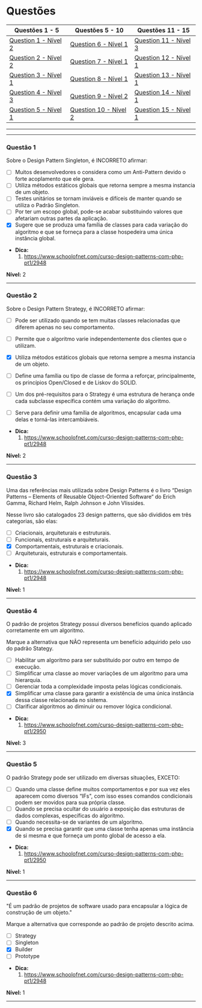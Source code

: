 # Questões

| Questões 1 - 5            | Questões 5 - 10             | Questões 11 - 15            |
|---------------------------|-----------------------------|-----------------------------|
| [Question 1 - Nível 2][1] | [Question 6 - Nível 1][6]   | [Question 11 - Nível 3][11] |
| [Question 2 - Nível 2][2] | [Question 7 - Nível 1][7]   | [Question 12 - Nível 1][12] |
| [Question 3 - Nível 1][3] | [Question 8 - Nível 1][8]   | [Question 13 - Nível 1][13] |
| [Question 4 - Nível 3][4] | [Question 9 - Nível 2][9]   | [Question 14 - Nível 1][14] |
| [Question 5 - Nível 1][5] | [Question 10 - Nível 2][10] | [Question 15 - Nível 1][15] |
                     
***

[1]:#questão-1
[2]:#questão-2
[3]:#questão-3
[4]:#questão-4
[5]:#questão-5
[6]:#questão-6
[7]:#questão-7
[8]:#questão-8
[9]:#questão-9
[10]:#questão-10
[11]:#questão-11
[12]:#questão-12
[13]:#questão-13
[14]:#questão-14
[15]:#questão-15

***

### Questão 1

Sobre o Design Pattern Singleton, é INCORRETO afirmar:

- [ ] Muitos desenvolvedores o considera como um Anti-Pattern devido o forte acoplamento que ele gera.
- [ ] Utiliza métodos estáticos globais que retorna sempre a mesma instancia de um objeto.
- [ ] Testes unitários se tornam inviáveis e difíceis de manter quando se utiliza o Padrão Singleton.
- [ ] Por ter um escopo global, pode-se acabar substituindo valores que afetariam outras partes da aplicação.
- [x] Sugere que se produza uma família de classes para cada variação do algoritmo e que se forneça para a classe hospedeira uma única instância global.

* **Dica:**
    1. <https://www.schoolofnet.com/curso-design-patterns-com-php-pt1/2948>

**Nível:** 2

***

### Questão 2

Sobre o Design Pattern Strategy, é INCORRETO afirmar:

- [ ] Pode ser utilizado quando se tem muitas classes relacionadas que diferem apenas no seu comportamento.
- [ ] Permite que o algoritmo varie independentemente dos clientes que o utilizam.
- [x] Utiliza métodos estáticos globais que retorna sempre a mesma instancia de um objeto.
- [ ] Define uma família ou tipo de classe de forma a reforçar, principalmente, os princípios Open/Closed e de Liskov do SOLID.
- [ ] Um dos pré-requisitos para o Strategy é uma estrutura de herança onde cada subclasse específica contém uma variação do algoritmo.
- [ ] Serve para definir uma família de algoritmos, encapsular cada uma delas e torná-las intercambiáveis.


* **Dica:**
    1. <https://www.schoolofnet.com/curso-design-patterns-com-php-pt1/2948>

**Nível:** 2

***

### Questão 3

Uma das referências mais utilizada sobre Design Patterns é o livro “Design Patterns – Elements of Reusable Object-Oriented Software“ do Erich Gamma, Richard Helm, Ralph Johnson e John Vlissides.

Nesse livro são catalogados 23 design patterns, que são divididos em três categorias, são elas:


- [ ] Criacionais, arquiteturais e estruturais.
- [ ] Funcionais, estruturais e arquiteturais.
- [x] Comportamentais, estruturais e criacionais.
- [ ] Arquiteturais, estruturais e comportamentais.

* **Dica:**
    1. <https://www.schoolofnet.com/curso-design-patterns-com-php-pt1/2948>

**Nível:** 1

***

### Questão 4

O padrão de projetos Strategy possui diversos benefícios quando aplicado corretamente em um algoritmo.

Marque a alternativa que NÂO representa um benefício adquirido pelo uso do padrão Stategy.


- [ ] Habilitar um algoritmo para ser substituído por outro em tempo de execução.
- [ ] Simplificar uma classe ao mover variações de um algoritmo para uma hierarquia.
- [ ] Gerenciar toda a complexidade imposta pelas lógicas condicionais.
- [x] Simplificar uma classe para garantir a existência de uma única instância dessa classe relacionada no sistema.
- [ ] Clarificar algoritmos ao diminuir ou remover lógica condicional.

* **Dica:**
    1. <https://www.schoolofnet.com/curso-design-patterns-com-php-pt1/2950>

**Nível:** 3

***

### Questão 5

O padrão Strategy pode ser utilizado em diversas situações, EXCETO:

- [ ] Quando uma classe define muitos comportamentos e por sua vez eles aparecem como diversos “IFs", com isso esses comandos condicionais podem ser movidos para sua própria classe.
- [ ] Quando se precisa ocultar do usuário a exposição das estruturas de dados complexas, específicas do algoritmo.
- [ ] Quando necessita-se de variantes de um algoritmo.
- [x] Quando se precisa garantir que uma classe tenha apenas uma instância de si mesma e que forneça um ponto global de acesso a ela.

* **Dica:**
    1. <https://www.schoolofnet.com/curso-design-patterns-com-php-pt1/2950>

**Nível:** 1

***

### Questão 6

"É um padrão de projetos de software usado para encapsular a lógica de construção de um objeto."

Marque a alternativa que corresponde ao padrão de projeto descrito acima.

- [ ] Strategy
- [ ] Singleton
- [x] Builder
- [ ] Prototype

* **Dica:**
    1. <https://www.schoolofnet.com/curso-design-patterns-com-php-pt1/2948>

**Nível:** 1

***